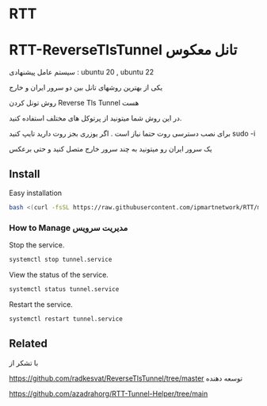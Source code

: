 # RTT
# RTT-ReverseTlsTunnel تانل معکوس
سیستم عامل پیشنهادی : ubuntu 20 , ubuntu 22 

یکی از بهترین روشهای تانل بین دو سرور ایران و خارج 

روش تونل کردن  Reverse Tls Tunnel هست

در این روش شما میتونید از پرتوکل های مختلف استفاده کنید. 
 

برای نصب دسترسی روت حتما نیاز است . اگر یوزری بجز روت دارید تایپ کنید sudo -i

یک سرور ایران رو میتونید به چند سرور خارج متصل کنید و حتی برعکس



## Install 

Easy installation

```bash
bash <(curl -fsSL https://raw.githubusercontent.com/ipmartnetwork/RTT/main/install.sh)
```

### How to Manage مدیریت سرویس
Stop the service.
```bash
systemctl stop tunnel.service
```
View the status of the service.
```bash
systemctl status tunnel.service
```
Restart the service.
```bash
systemctl restart tunnel.service
```

## Related

با تشکر از 

https://github.com/radkesvat/ReverseTlsTunnel/tree/master توسعه دهنده 

https://github.com/azadrahorg/RTT-Tunnel-Helper/tree/main 
